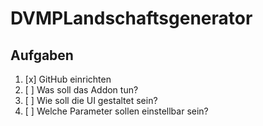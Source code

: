 # DVMPLandschaftsgenerator
## Aufgaben
1. [x] GitHub einrichten 
2. [ ] Was soll das Addon tun?
3. [ ] Wie soll die UI gestaltet sein?
4. [ ] Welche Parameter sollen einstellbar sein?
